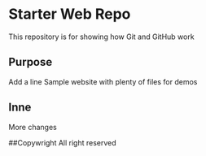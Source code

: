 # Starter Web Repo

This repository is for showing how Git and GitHub work

## Purpose
Add a line 
Sample website with plenty of files for demos

## Inne 
More changes

##Copywright
All right reserved
